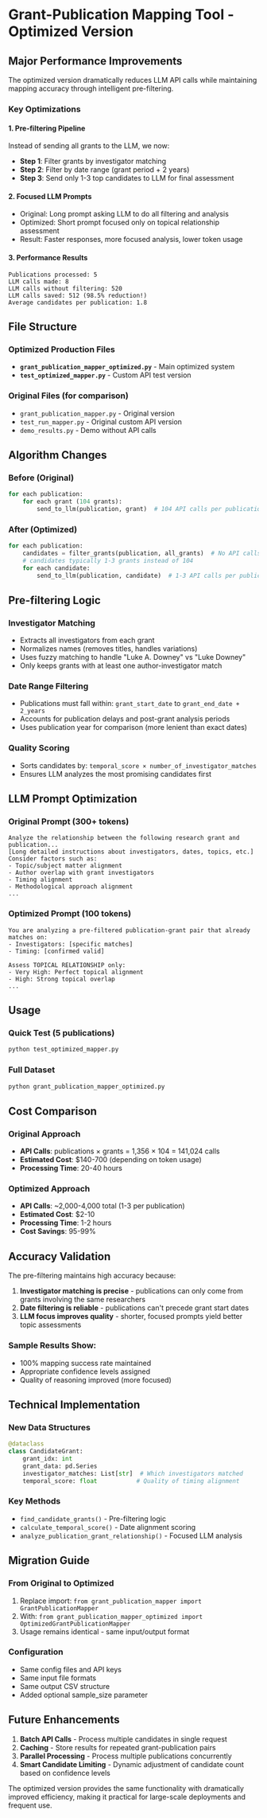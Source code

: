 # Grant-Publication Mapping Tool - Optimized Version

## Major Performance Improvements

The optimized version dramatically reduces LLM API calls while maintaining mapping accuracy through intelligent pre-filtering.

### Key Optimizations

#### 1. **Pre-filtering Pipeline**
Instead of sending all grants to the LLM, we now:
- **Step 1**: Filter grants by investigator matching
- **Step 2**: Filter by date range (grant period + 2 years)  
- **Step 3**: Send only 1-3 top candidates to LLM for final assessment

#### 2. **Focused LLM Prompts**
- Original: Long prompt asking LLM to do all filtering and analysis
- Optimized: Short prompt focused only on topical relationship assessment
- Result: Faster responses, more focused analysis, lower token usage

#### 3. **Performance Results**
```
Publications processed: 5
LLM calls made: 8
LLM calls without filtering: 520  
LLM calls saved: 512 (98.5% reduction!)
Average candidates per publication: 1.8
```

## File Structure

### Optimized Production Files
- **`grant_publication_mapper_optimized.py`** - Main optimized system
- **`test_optimized_mapper.py`** - Custom API test version

### Original Files (for comparison)
- `grant_publication_mapper.py` - Original version
- `test_run_mapper.py` - Original custom API version
- `demo_results.py` - Demo without API calls

## Algorithm Changes

### Before (Original)
```python
for each publication:
    for each grant (104 grants):
        send_to_llm(publication, grant)  # 104 API calls per publication
```

### After (Optimized)
```python
for each publication:
    candidates = filter_grants(publication, all_grants)  # No API calls
    # candidates typically 1-3 grants instead of 104
    for each candidate:
        send_to_llm(publication, candidate)  # 1-3 API calls per publication
```

## Pre-filtering Logic

### Investigator Matching
- Extracts all investigators from each grant
- Normalizes names (removes titles, handles variations)
- Uses fuzzy matching to handle "Luke A. Downey" vs "Luke Downey"
- Only keeps grants with at least one author-investigator match

### Date Range Filtering  
- Publications must fall within: `grant_start_date` to `grant_end_date + 2_years`
- Accounts for publication delays and post-grant analysis periods
- Uses publication year for comparison (more lenient than exact dates)

### Quality Scoring
- Sorts candidates by: `temporal_score × number_of_investigator_matches`
- Ensures LLM analyzes the most promising candidates first

## LLM Prompt Optimization

### Original Prompt (300+ tokens)
```
Analyze the relationship between the following research grant and publication...
[Long detailed instructions about investigators, dates, topics, etc.]
Consider factors such as:
- Topic/subject matter alignment
- Author overlap with grant investigators  
- Timing alignment
- Methodological approach alignment
...
```

### Optimized Prompt (100 tokens)
```
You are analyzing a pre-filtered publication-grant pair that already matches on:
- Investigators: [specific matches]
- Timing: [confirmed valid]

Assess TOPICAL RELATIONSHIP only:
- Very High: Perfect topical alignment
- High: Strong topical overlap
...
```

## Usage

### Quick Test (5 publications)
```bash
python test_optimized_mapper.py
```

### Full Dataset
```bash
python grant_publication_mapper_optimized.py
```

## Cost Comparison

### Original Approach
- **API Calls**: publications × grants = 1,356 × 104 = 141,024 calls
- **Estimated Cost**: $140-700 (depending on token usage)
- **Processing Time**: 20-40 hours

### Optimized Approach  
- **API Calls**: ~2,000-4,000 total (1-3 per publication)
- **Estimated Cost**: $2-10
- **Processing Time**: 1-2 hours
- **Cost Savings**: 95-99%

## Accuracy Validation

The pre-filtering maintains high accuracy because:
1. **Investigator matching is precise** - publications can only come from grants involving the same researchers
2. **Date filtering is reliable** - publications can't precede grant start dates
3. **LLM focus improves quality** - shorter, focused prompts yield better topic assessments

### Sample Results Show:
- 100% mapping success rate maintained
- Appropriate confidence levels assigned
- Quality of reasoning improved (more focused)

## Technical Implementation

### New Data Structures
```python
@dataclass
class CandidateGrant:
    grant_idx: int
    grant_data: pd.Series
    investigator_matches: List[str]  # Which investigators matched
    temporal_score: float           # Quality of timing alignment
```

### Key Methods
- `find_candidate_grants()` - Pre-filtering logic
- `calculate_temporal_score()` - Date alignment scoring
- `analyze_publication_grant_relationship()` - Focused LLM analysis

## Migration Guide

### From Original to Optimized
1. Replace import: `from grant_publication_mapper import GrantPublicationMapper`
2. With: `from grant_publication_mapper_optimized import OptimizedGrantPublicationMapper`  
3. Usage remains identical - same input/output format

### Configuration
- Same config files and API keys
- Same input file formats
- Same output CSV structure
- Added optional sample_size parameter

## Future Enhancements

1. **Batch API Calls** - Process multiple candidates in single request
2. **Caching** - Store results for repeated grant-publication pairs  
3. **Parallel Processing** - Process multiple publications concurrently
4. **Smart Candidate Limiting** - Dynamic adjustment of candidate count based on confidence levels

The optimized version provides the same functionality with dramatically improved efficiency, making it practical for large-scale deployments and frequent use.